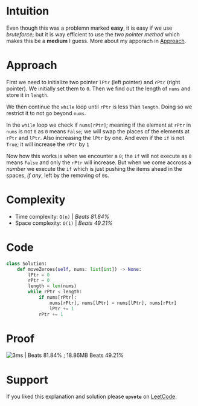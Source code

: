 # Intuition
Even though this was a problemn marked **easy**, it is easy if we use _bruteforce_; but it is way efficient to use the _two pointer method_ which makes this be a **medium** I guess. More about my apporach in [Approach](#Approach).

# Approach
First we need to initialize two pointer `lPtr` (left pointer) and `rPtr` (right pointer). We initially set them to `0`.
Then we find out the length of `nums` and store it in `length`.

We then continue the `while` loop until `rPtr` is less than `length`. Doing so we restrict it to not go beyond `nums`.

In the `while` loop we check if `nums[rPtr]`; meaning if the element at `rPtr` in `nums` is not `0` as `0` means `False`; we will swap the places of the elements at `rPtr` and `lPtr`. Also increasing the `lPtr` by one.
And even if the `if` is not `True`; it will increase the `rPtr` by `1`

Now how this works is when we encounter a `0`; the `if` will not execute as `0` means `False` and only the `rPtr` will increase. But when we come accross a _number_  we execute the `if` which is just pushing the items ahead in the spaces, _if any_, left by the removing of `0`s.

# Complexity
- Time complexity: `O(n)` | *Beats 81.84%*
- Space complexity: `O(1)` | *Beats 49.21%*

# Code
```Python
class Solution:
    def moveZeroes(self, nums: list[int]) -> None:
        lPtr = 0
        rPtr = 0
        length = len(nums)
        while rPtr < length:
            if nums[rPtr]:
                nums[rPtr], nums[lPtr] = nums[lPtr], nums[rPtr]
                lPtr += 1
            rPtr += 1
```

# Proof

![3ms | Beats 81.84% ; 18.86MB Beats 49.21%](https://assets.leetcode.com/users/images/d8616fcb-8cd6-4660-82db-674debd21863_1742990295.9321795.png)

# Support

If you liked this explanation and solution please **`upvote`** on [LeetCode](https://leetcode.com/problems/move-zeroes/solutions/6581854/solution-for-move-zeroes-in-python-using-w40w/).